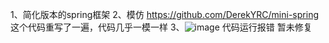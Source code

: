 1、简化版本的spring框架 
2、模仿 https://github.com/DerekYRC/mini-spring 这个代码重写了一遍，代码几乎一模一样
3、![image](https://github.com/user-attachments/assets/ce21ed1a-eba8-42ee-aec7-2d68389b3084) 代码运行报错 暂未修复
